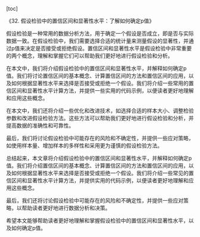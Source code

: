
[toc]                    
                
                
《32. 假设检验中的置信区间和显著性水平：了解如何确定p值》

假设检验是一种常用的数据分析方法，用于确定一个假设是否成立，即是否与实际数据一致。在假设检验中，我们需要选择合适的统计量来测量假设的显著性，并通过p值来决定是否接受或拒绝假设。置信区间和显著性水平是假设检验中非常重要的两个概念，理解和掌握它们可以帮助我们更好地进行假设检验和分析。

在本文中，我们将介绍假设检验中的置信区间和显著性水平，并解释如何确定p值。我们将讨论置信区间的基本概念、计算置信区间的方法和置信区间的应用，以及如何根据显著性水平来选择是否接受或拒绝一个假设。我们将介绍一些常用的置信区间和显著性水平计算方法，并提供一些实用的代码示例，以便读者更好地理解和应用这些概念。

在本文中，我们还将介绍一些优化和改进技术，如选择合适的样本大小、调整检验参数和改进假设检验方法。这些方法可以帮助我们更好地进行假设检验和分析，并提高数据的准确性和可靠性。

最后，我们将讨论假设检验中可能存在的风险和不确定性，并提供一些应对策略，如使用样本量、增加样本的多样性和采用更为谨慎的假设检验方法。

总结起来，本文章将介绍假设检验中的置信区间和显著性水平，并解释如何确定p值。我们将介绍置信区间的基本概念、计算置信区间的方法和置信区间的应用，以及如何根据显著性水平来选择是否接受或拒绝一个假设。我们将介绍一些常见的置信区间和显著性水平计算方法，并提供实用的代码示例，以便读者更好地理解和应用这些概念。

最后，我们还将讨论假设检验中可能存在的风险和不确定性，并提供一些应对策略，以帮助读者更好地进行数据分析和决策。

希望本文能够帮助读者更好地理解和掌握假设检验中的置信区间和显著性水平，以及如何确定p值。

